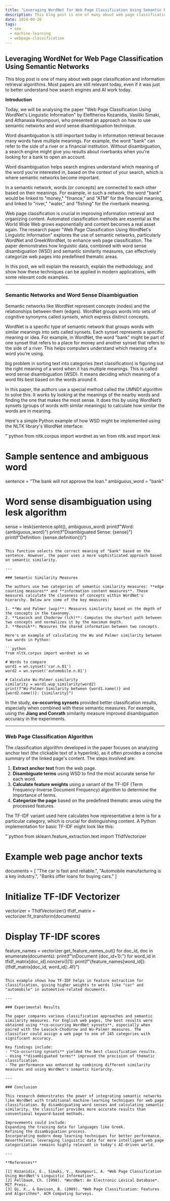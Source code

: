 ```yaml
---
title: "Leveraging WordNet for Web Page Classification Using Semantic Networks"
description: This blog post is one of many about web page classification and information retrieval algorithms. Most papers are still relevant today, even if it was just to better understand how search engines and AI work today.
date: 2024-09-20
tags:
  - seo
  - machine-learning
  - webpage-classification
---
```

## Leveraging WordNet for Web Page Classification Using Semantic Networks

This blog post is one of many about web page classification and information retrieval algorithms. Most papers are still relevant today, even if it was just to better understand how search engines and AI work today.

**Introduction**

Today, we will be analysing the paper "Web Page Classification Using WordNet's Linguistic Information"  by Eleftherios Kozanidis, Vasiliki Simaki, and Athanasia Koumpouri, who presented an approach on how to use semantic networks and word sense disambiguation technique.

Word disambiguation is still important today in information retrieval because many words have multiple meanings. For example, the word "bank" can refer to the side of a river or a financial institution. Without disambiguation, a search engine might give you results about riverbanks when you're looking for a bank to open an account.

Word disambiguation helps search engines understand which meaning of the word you're interested in, based on the context of your search, which is where semantic networks become important.

In a semantic network, words (or concepts) are connected to each other based on their meanings. For example, in such a network, the word "bank" would be linked to "money," "finance," and "ATM" for the financial meaning, and linked to "river," "water," and "fishing" for the riverbank meaning.

Web page classification is crucial in improving information retrieval and organizing content. Automated classification methods are essential as the World Wide Web grows exponentially and content becomes a real asset again. The research paper "Web Page Classification Using WordNet's Linguistic Information" explores the use of semantic networks, particularly WordNet and GreekWordNet, to enhance web page classification. The paper demonstrates how linguistic data, combined with word sense disambiguation (WSD) and semantic similarity measures, can effectively categorize web pages into predefined thematic areas.

In this post, we will explain the research, explain the methodology, and show how these techniques can be applied in modern applications, with some relevant code examples.

---

### Semantic Networks and Word Sense Disambiguation

Semantic networks like WordNet represent concepts (nodes) and the relationships between them (edges). WordNet groups words into sets of cognitive synonyms called *synsets*, which express distinct concepts.

WordNet is a specific type of semantic network that groups words with similar meanings into sets called synsets. Each synset represents a specific meaning or idea. For example, in WordNet, the word "bank" might be part of one synset that refers to a place for money and another synset that refers to the side of a river. This helps computers understand which meaning of a word you’re using.

big problem in sorting text into categories (text classification) is figuring out the right meaning of a word when it has multiple meanings. This is called word sense disambiguation (WSD). It means deciding which meaning of a word fits best based on the words around it.

In this paper, the authors use a special method called the UMND1 algorithm to solve this. It works by looking at the meanings of the nearby words and finding the one that makes the most sense. It does this by using WordNet’s synsets (groups of words with similar meanings) to calculate how similar the words are in meaning.

Here's a simple Python example of how WSD might be implemented using the NLTK library's WordNet interface:

"`python
from nltk.corpus import wordnet as wn
from nltk.wsd import lesk

# Sample sentence and ambiguous word
sentence = "The bank will not approve the loan."
ambiguous_word = "bank"

# Word sense disambiguation using lesk algorithm
sense = lesk(sentence.split(), ambiguous_word)
print(f"Word: {ambiguous_word}")
print(f"Disambiguated Sense: {sense}")
print(f"Definition: {sense.definition()}")
```

This function selects the correct meaning of "bank" based on the sentence. However, the paper uses a more sophisticated approach based on semantic similarity.

---

### Semantic Similarity Measures

The authors use two categories of semantic similarity measures: **edge counting measures** and **information content measures**. These measures calculate the closeness of concepts within WordNet's hierarchy. Below are some of the key measures:

1. **Wu and Palmer (wup)**: Measures similarity based on the depth of the concepts in the taxonomy.
2. **Leacock and Chodorow (lch)**: Computes the shortest path between two concepts and normalizes it by the maximum depth.
3. **Resnik**: Measures the shared information between two concepts.

Here's an example of calculating the Wu and Palmer similarity between two words in Python:

```python
from nltk.corpus import wordnet as wn

# Words to compare
word1 = wn.synset('car.n.01')
word2 = wn.synset('automobile.n.01')

# Calculate Wu-Palmer similarity
similarity = word1.wup_similarity(word2)
print(f"Wu-Palmer Similarity between {word1.name()} and {word2.name()}: {similarity}")
```

In the study, **co-occurring synsets** provided better classification results, especially when combined with these semantic measures. For example, using the **Jiang and Conrath** similarity measure improved disambiguation accuracy in the experiments.

---

### Web Page Classification Algorithm

The classification algorithm developed in the paper focuses on analyzing anchor text (the clickable text of a hyperlink), as it often provides a concise summary of the linked page's content. The steps involved are:

1. **Extract anchor text** from the web page.
2. **Disambiguate terms** using WSD to find the most accurate sense for each word.
3. **Calculate feature weights** using a variant of the TF-IDF (Term Frequency-Inverse Document Frequency) algorithm to determine the importance of terms.
4. **Categorize the page** based on the predefined thematic areas using the processed features.

The TF-IDF variant used here calculates how representative a term is for a particular category, which is crucial for distinguishing content. A Python implementation for basic TF-IDF might look like this:

"`python
from sklearn.feature_extraction.text import TfidfVectorizer

# Example web page anchor texts
documents = [
"The car is fast and reliable.",
"Automobile manufacturing is a key industry.",
"Banks offer loans for buying cars."
]

# Initialize TF-IDF Vectorizer
vectorizer = TfidfVectorizer()
tfidf_matrix = vectorizer.fit_transform(documents)

# Display TF-IDF scores
feature_names = vectorizer.get_feature_names_out()
for doc_id, doc in enumerate(documents):
print(f"\nDocument {doc_id+1}:")
for word_id in tfidf_matrix[doc_id].nonzero()[1]:
print(f"{feature_names[word_id]}: {tfidf_matrix[doc_id, word_id]:.4f}")
```

This example shows how TF-IDF helps in feature extraction for classification, giving higher weights to words like "car" and "automobile" in automotive-related documents.

---

### Experimental Results

The paper compares various classification approaches and semantic similarity measures. For English web pages, the best results were obtained using **co-occurring WordNet synsets**, especially when paired with the Leacock-Chodorow and Wu-Palmer measures. The classifier could assign a web page to one of 245 categories with significant accuracy.

Key findings include:
- **Co-occurring synsets** yielded the best classification results.
- Using **disambiguated terms** improved the precision of thematic classification.
- The performance was enhanced by combining different similarity measures and using WordNet's semantic hierarchy.

---

### Conclusion

This research demonstrates the power of integrating semantic networks like WordNet with traditional machine-learning techniques for web page classification. By disambiguating word senses and calculating semantic similarity, the classifier provides more accurate results than conventional keyword-based methods.

Improvements could include:
Expanding the training data for languages like Greek.
Refining the disambiguation process.
Incorporating modern deep learning techniques for better performance.
Nevertheless, leveraging linguistic data for more intelligent web page categorization remains highly relevant in today's AI-driven world.

---

**References**

[1] Kozanidis, E., Simaki, V., Koumpouri, A. *Web Page Classification Using WordNet's Linguistic Information*.
[2] Fellbaum, Ch. (1998). *WordNet: An Electronic Lexical Database*. MIT Press.
[3] Qi, X., & Davison, B. (2009). *Web Page Classification: Features and Algorithms*. ACM Computing Surveys.


